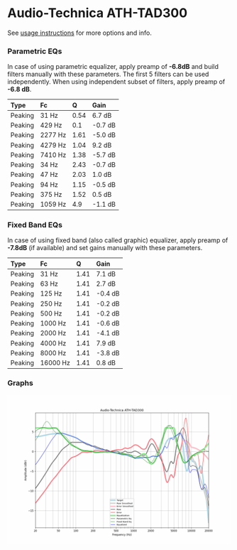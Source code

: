 # Audio-Technica ATH-TAD300
See [usage instructions](https://github.com/jaakkopasanen/AutoEq#usage) for more options and info.

### Parametric EQs
In case of using parametric equalizer, apply preamp of **-6.8dB** and build filters manually
with these parameters. The first 5 filters can be used independently.
When using independent subset of filters, apply preamp of **-6.8 dB**.

| Type    | Fc      |    Q | Gain    |
|:--------|:--------|:-----|:--------|
| Peaking | 31 Hz   | 0.54 | 6.7 dB  |
| Peaking | 429 Hz  | 0.1  | -0.7 dB |
| Peaking | 2277 Hz | 1.61 | -5.0 dB |
| Peaking | 4279 Hz | 1.04 | 9.2 dB  |
| Peaking | 7410 Hz | 1.38 | -5.7 dB |
| Peaking | 34 Hz   | 2.43 | -0.7 dB |
| Peaking | 47 Hz   | 2.03 | 1.0 dB  |
| Peaking | 94 Hz   | 1.15 | -0.5 dB |
| Peaking | 375 Hz  | 1.52 | 0.5 dB  |
| Peaking | 1059 Hz | 4.9  | -1.1 dB |

### Fixed Band EQs
In case of using fixed band (also called graphic) equalizer, apply preamp of **-7.8dB**
(if available) and set gains manually with these parameters.

| Type    | Fc       |    Q | Gain    |
|:--------|:---------|:-----|:--------|
| Peaking | 31 Hz    | 1.41 | 7.1 dB  |
| Peaking | 63 Hz    | 1.41 | 2.7 dB  |
| Peaking | 125 Hz   | 1.41 | -0.4 dB |
| Peaking | 250 Hz   | 1.41 | -0.2 dB |
| Peaking | 500 Hz   | 1.41 | -0.2 dB |
| Peaking | 1000 Hz  | 1.41 | -0.6 dB |
| Peaking | 2000 Hz  | 1.41 | -4.1 dB |
| Peaking | 4000 Hz  | 1.41 | 7.9 dB  |
| Peaking | 8000 Hz  | 1.41 | -3.8 dB |
| Peaking | 16000 Hz | 1.41 | 0.8 dB  |

### Graphs
![](./Audio-Technica%20ATH-TAD300.png)